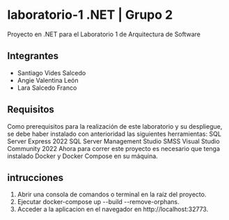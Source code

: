 # laboratorio-1 .NET | Grupo 2
Proyecto en .NET para el Laboratorio 1 de Arquitectura de Software

## Integrantes
- Santiago Vides Salcedo
- Angie Valentina León
- Lara Salcedo Franco
  
## Requisitos
Como prerequisitos para la realización de este laboratorio y su despliegue, se debe haber instalado con anterioridad las siguientes herramientas:
SQL Server Express 2022
SQL Server Management Studio SMSS
Visual Studio Community 2022
Ahora para correr este proyecto es necesario que tenga instalado Docker y Docker Compose en su máquina.

## intrucciones
1. Abrir una consola de comandos o terminal en la raíz del proyecto.
2. Ejecutar docker-compose up --build --remove-orphans.
3. Acceder a la aplicacion en el navegador en http://localhost:32773.
